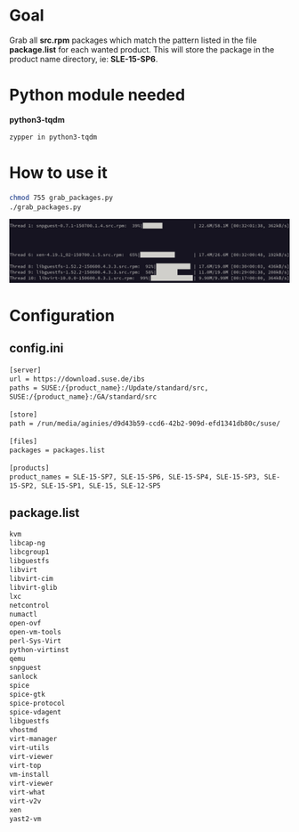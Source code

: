 # Goal

Grab all **src.rpm** packages which match the pattern listed in the file **package.list** for each wanted product.
This will store the package in the product name directory, ie: **SLE-15-SP6**.

# Python module needed

**python3-tqdm**

```bash
zypper in python3-tqdm
```

# How to use it

```bash
chmod 755 grab_packages.py
./grab_packages.py
```
![image](https://github.com/aginies/grab_packages/blob/298eb4d7c6916ce2030fa00aa79d5e4afa10d180/grab.jpg)

# Configuration

## config.ini

```
[server]
url = https://download.suse.de/ibs
paths = SUSE:/{product_name}:/Update/standard/src, SUSE:/{product_name}:/GA/standard/src 

[store]
path = /run/media/aginies/d9d43b59-ccd6-42b2-909d-efd1341db80c/suse/

[files]
packages = packages.list

[products]
product_names = SLE-15-SP7, SLE-15-SP6, SLE-15-SP4, SLE-15-SP3, SLE-15-SP2, SLE-15-SP1, SLE-15, SLE-12-SP5
```

## package.list

```hyper-v
kvm
libcap-ng
libcgroup1
libguestfs
libvirt
libvirt-cim
libvirt-glib
lxc
netcontrol
numactl
open-ovf
open-vm-tools
perl-Sys-Virt
python-virtinst
qemu
snpguest
sanlock
spice
spice-gtk
spice-protocol
spice-vdagent
libguestfs
vhostmd
virt-manager
virt-utils
virt-viewer
virt-top
vm-install
virt-viewer
virt-what
virt-v2v
xen
yast2-vm
```
